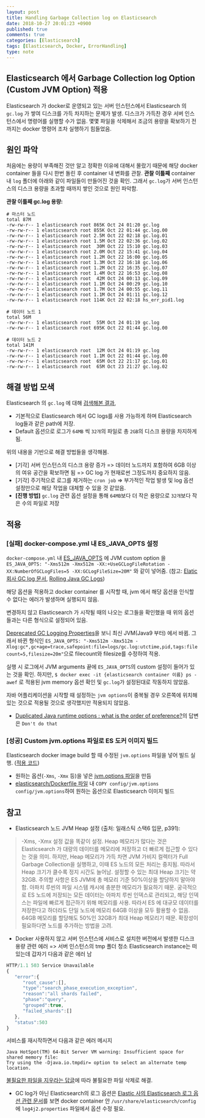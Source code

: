 ```yaml
---
layout: post
title: Handling Garbage Collection log on Elasticsearch
date: 2018-10-27 20:01:23 +0900
published: true
comments: true
categories: [Elasticsearch]
tags: [Elasticsearch, Docker, ErrorHandling]
type: note
---
```


## Elasticsearch 에서 Garbage Collection log Option (Custom JVM Option) 적용
Elasticsearch 가 docker로 운영되고 있는 서버 인스턴스에서 Elasticsearch 의 `gc.log` 가 쌓여 디스크를 가득 차지하는 문제가 발생.
디스크가 가득찬 경우 서버 인스턴스에서 명령어를 실행할 수가 없음. 몇몇 파일을 삭제해서 조금의 용량을 확보하기 전까지는 docker 명령어 조차 실행하기 힘들었음.

## 원인 파악
처음에는 용량이 부족해진 것만 알고 정확한 이유에 대해서 몰랐기 때문에 해당 docker container 들을 다시 한번 돌린 후 container 내 변화를 관찰.
**관찰 이틀째** container 내 `log` 폴더에 아래와 같이 파일들이 만들어진 것을 확인. 그래서 `gc.log`가 서버 인스턴스의 디스크 용량을 초과할 때까지 쌓인 것으로 원인 파악함.

**관찰 이틀째 gc.log 용량:**
```
# 마스터 노드
total 87M
-rw-rw-r-- 1 elasticsearch root 865K Oct 24 01:20 gc.log
-rw-rw-r-- 1 elasticsearch root 855K Oct 22 01:44 gc.log.00
-rw-rw-r-- 1 elasticsearch root 2.5M Oct 22 02:18 gc.log.01
-rw-rw-r-- 1 elasticsearch root 1.5M Oct 22 02:36 gc.log.02
-rw-rw-r-- 1 elasticsearch root  30M Oct 22 15:10 gc.log.03
-rw-rw-r-- 1 elasticsearch root 2.0M Oct 22 15:41 gc.log.04
-rw-rw-r-- 1 elasticsearch root 1.2M Oct 22 16:00 gc.log.05
-rw-rw-r-- 1 elasticsearch root 1.3M Oct 22 16:18 gc.log.06
-rw-rw-r-- 1 elasticsearch root 1.2M Oct 22 16:35 gc.log.07
-rw-rw-r-- 1 elasticsearch root 1.4M Oct 22 16:53 gc.log.08
-rw-rw-r-- 1 elasticsearch root  42M Oct 24 00:13 gc.log.09
-rw-rw-r-- 1 elasticsearch root 1.1M Oct 24 00:29 gc.log.10
-rw-rw-r-- 1 elasticsearch root 1.7M Oct 24 00:55 gc.log.11
-rw-rw-r-- 1 elasticsearch root 1.1M Oct 24 01:11 gc.log.12
-rw-rw-r-- 1 elasticsearch root 114K Oct 22 02:18 hs_err_pid1.log

# 데이터 노드 1
total 56M
-rw-rw-r-- 1 elasticsearch root  55M Oct 24 01:19 gc.log
-rw-rw-r-- 1 elasticsearch root 695K Oct 22 01:44 gc.log.00

# 데이터 노드 2
total 141M
-rw-rw-r-- 1 elasticsearch root  12M Oct 24 01:19 gc.log
-rw-rw-r-- 1 elasticsearch root 1.1M Oct 22 01:44 gc.log.00
-rw-rw-r-- 1 elasticsearch root  65M Oct 22 21:17 gc.log.01
-rw-rw-r-- 1 elasticsearch root  65M Oct 23 21:27 gc.log.02
```

## 해결 방법 모색
Elasticsearch 의 `gc.log` 에 대해 [검색해본 결과](https://www.elastic.co/guide/en/elasticsearch/reference/6.x/gc-logging.html),
- 기본적으로 Elasticsearch 에서 GC logs를 사용 가능하게 하며 Elasticsearch log들과 같은 path에 저장.
- Default 옵션으로 로그가 `64MB` 씩 `32개`의 파일로 총 `2GB`의 디스크 용량을 차지하게 됨.

위의 내용을 기반으로 해결 방법들을 생각해봄.
- [기각] 서버 인스턴스의 디스크 용량 증가 => 데이터 노드까지 포함하여 6GB 이상의 여유 공간을 확보하면 됨 => GC log 가 현재로썬 그정도까지 중요하지 않음.
- [기각] 주기적으로 로그를 제거하는 `cron job` => 부가적인 작업 발생 및 log 옵션 설정만으로 해당 작업을 대체할 수 있을 것 같았음.
- **[진행 방법]** `gc.log` 관련 옵션 설정을 통해 `64MB`보다 더 작은 용량으로 `32개`보다 작은 수의 파일로 저장

## 적용
### [실패] docker-compose.yml 내 ES_JAVA_OPTS 설정
`docker-compose.yml` 내 [ES_JAVA_OPTS](https://github.com/jungbin-kim/docker-elk/blob/searchguard%2Bxpack/docker-compose.yml#L16) 에
JVM custom option 을 `ES_JAVA_OPTS: "-Xms512m -Xmx512m -XX:+UseGCLogFileRotation -XX:NumberOfGCLogFiles=5 -XX:GCLogFileSize=20M"` 와 같이 넣어줌.
(참고: [Elatic 회사 GC log 문서](https://www.elastic.co/guide/en/elasticsearch/reference/6.2//_gc_logging.html),
[Rolling Java GC Logs](http://jesseyates.com/2012/11/05/rolling-java-gc-logs.html))

해당 옵션을 적용하고 docker container 를 시작할 때, jvm 에서 해당 옵션을 인식할 수 없다는 에러가 발생하며 실행되지 않음.

변경하지 않고 Elasticsearch 가 시작될 때의 나오는 로그들을 확인했을 때 위의 옵션들과는 다른 형식으로 설정되어 있음.

[Deprecated GC Logging Properties](https://dzone.com/articles/disruptive-changes-to-gc-logging-in-java-9)을 보니 최신 JVM(Java9 부터) 에서 바뀜.
그래서 바뀐 형식인 `ES_JAVA_OPTS: "-Xms512m -Xmx512m -Xlog:gc*,gc+age=trace,safepoint:file=logs/gc.log:utctime,pid,tags:filecount=5,filesize=20m"`으로 filecount와 filesize를 수정하여 적용.

실행 시 로그에서 JVM arguments 끝에 `ES_JAVA_OPTS`의 custom 설정이 들어가 있는 것을 확인.
하지만, `$ docker exec -it {elasticsearch container 이름} ps -awef` 로 적용된 jvm memory 옵션 확인 및 `gc.log`가 설정된대로 작동하지 않았음.

자바 어플리케이션을 시작할 때 설정하는 `jvm options`이 중복될 경우 오른쪽에 위치해있는 것으로 적용될 것으로 생각했지만 적용되지 않았음.
- [Duplicated Java runtime options : what is the order of preference?](https://stackoverflow.com/questions/2740725/duplicated-java-runtime-options-what-is-the-order-of-preference)의 답변은
`Don't do that`

### [성공] Custom jvm.options 파일로 ES 도커 이미지 빌드
Elasticsearch docker image build 할 때 수정된 `jvm.options` 파일을 넣어 빌드 실행. ([적용 코드](https://github.com/jungbin-kim/docker-elk/commit/ca1cf8750bece5cbbea7d387f742e1bddb58b8df))
- 원하는 옵션(`-Xms`, `-Xmx` 등)을 넣은 [jvm.options 파일](https://github.com/jungbin-kim/docker-elk/blob/searchguard%2Bxpack/elasticsearch/config/jvm.options)을 만듬
- [elasticsearch/Dockerfile 파일](https://github.com/jungbin-kim/docker-elk/blob/searchguard%2Bxpack/elasticsearch/Dockerfile) 내 `COPY config/jvm.options config/jvm.options`하여 원하는 옵션으로 Elasticsearch 이미지 빌드

## 참고
- Elasticsearch 노드 JVM Heap 설정 (출처: 일래스틱 스택6 입문, p391):
> -Xms, -Xmx 설정 값을 똑같이 설정.
Heap 메모리가 많다는 것은 Elasticsearch 가 대량의 데이터를 메모리에 저장하고 더 빠르게 접근할 수 있다는 것을 의미.
하지만, Heap 메모리가 가득 차면 JVM 가비지 컬렉터가 Full Garbage Collection을 실행하고, 이때 ES 노드의 모든 처리는 중지됨.
따라서 Heap 크기가 클수록 정지 시간도 늘어남. 설정할 수 있는 최대 Heap 크기는 약 32GB. 주의할 사항은 ES JVM에 총 메모리 기준 50%이상을 할당하지 말아야함.
아파치 루씬의 파일 시스템 캐시에 충분한 메모리가 필요하기 때문.
궁극적으로 ES 노드에 저장되는 모든 데이터는 아파치 루씬 인덱스로 관리되고, 해당 인덱스는 파일에 빠르게 접근하기 위해 메모리를 사용. 따라서 ES 에 대규모 데이터를 저장한다고 하더라도 단일 노드에 메모리 64GB 이상을 모두 활용할 수 없음.
64GB 메모리를 할당해도 50%인 32GB가 최대 Heap 메모리기 때문. 확장성이 필요하다면 노드를 추가하는 방법을 고려.

- Docker 사용하지 않고 서버 인스턴스에 서비스로 설치한 버전에서 발생한 디스크 용량 관련 에러 => 서버 인스턴스의 tmp 폴더 청소
Elasticsearch instance는 떠 있는데 갑자기 다음과 같은 에러 남
```js
HTTP/1.1 503 Service Unavailable
{
   "error":{
      "root_cause":[],
      "type":"search_phase_execution_exception",
      "reason":"all shards failed",
      "phase":"query",
      "grouped":true,
      "failed_shards":[]
   },
   "status":503
}
```
서비스를 재시작하면서 다음과 같은 에러 메시지
```
Java HotSpot(TM) 64-Bit Server VM warning: Insufficient space for shared memory file:
Try using the -Djava.io.tmpdir= option to select an alternate temp location.
```
[불필요한 파일을 지우라는 답글](https://okky.kr/article/230231)에 따라 불필요한 파일 삭제로 해결.

- GC log가 아닌 Elasticsearch의 로그 옵션은 [Elastic 사의 Elasticsearch 로그 옵션 관련 문서](https://www.elastic.co/guide/en/elasticsearch/reference/master/logging.html)를 보면
docker container 안 `/usr/share/elasticsearch/config` 에 `log4j2.properties` 파일에서 옵션 수정 필요.
